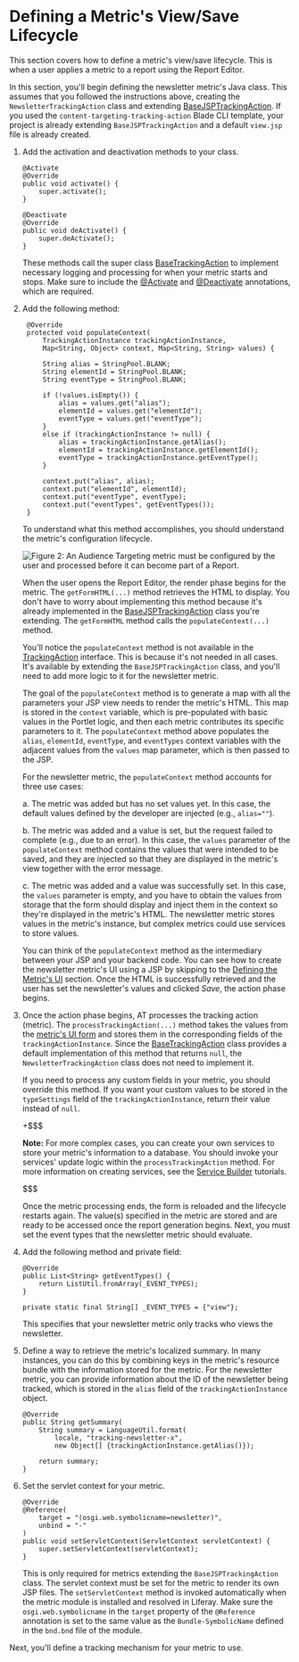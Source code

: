 # Defining a Metric's View/Save Lifecycle [](id=defining-a-metrics-view-save-lifecycle)

This section covers how to define a metric's view/save lifecycle. This is when
a user applies a metric to a report using the Report Editor.

In this section, you'll begin defining the newsletter metric's Java class. This
assumes that you followed the instructions above, creating the
`NewsletterTrackingAction` class and extending
[BaseJSPTrackingAction](@app-ref@/content-targeting/3.0.0/javadocs/com/liferay/content/targeting/api/model/BaseJSPTrackingAction.html).
If you used the `content-targeting-tracking-action` Blade CLI template, your
project is already extending `BaseJSPTrackingAction` and a default `view.jsp`
file is already created.

1.  Add the activation and deactivation methods to your class.

        @Activate
        @Override
        public void activate() {
            super.activate();
        }

        @Deactivate
        @Override
        public void deActivate() {
            super.deActivate();
        }

    These methods call the super class
    [BaseTrackingAction](@app-ref@/content-targeting/3.0.0/javadocs/com/liferay/content/targeting/api/model/BaseTrackingAction.html)
    to implement necessary logging and processing for when your metric starts
    and stops. Make sure to include the
    [@Activate](https://osgi.org/javadoc/r6/cmpn/org/osgi/service/component/annotations/Activate.html)
    and
    [@Deactivate](https://osgi.org/javadoc/r6/cmpn/org/osgi/service/component/annotations/Deactivate.html)
    annotations, which are required.

2. Add the following method:

        @Override
        protected void populateContext(
            TrackingActionInstance trackingActionInstance,
            Map<String, Object> context, Map<String, String> values) {

            String alias = StringPool.BLANK;
            String elementId = StringPool.BLANK;
            String eventType = StringPool.BLANK;

            if (!values.isEmpty()) {
                alias = values.get("alias");
                elementId = values.get("elementId");
                eventType = values.get("eventType");
            }
            else if (trackingActionInstance != null) {
                alias = trackingActionInstance.getAlias();
                elementId = trackingActionInstance.getElementId();
                eventType = trackingActionInstance.getEventType();
            }

            context.put("alias", alias);
            context.put("elementId", elementId);
            context.put("eventType", eventType);
            context.put("eventTypes", getEventTypes());
        }

    To understand what this method accomplishes, you should understand the
    metric's configuration lifecycle.

    ![Figure 2: An Audience Targeting metric must be configured by the user and processed before it can become part of a Report.](../../images-dxp/metric-lifecycle.png)

    When the user opens the Report Editor, the render phase begins for the
    metric. The `getFormHTML(...)` method retrieves the HTML to display. You
    don't have to worry about implementing this method because it's already
    implemented in the
    [BaseJSPTrackingAction](@app-ref@/content-targeting/3.0.0/javadocs/com/liferay/content/targeting/api/model/BaseJSPTrackingAction.html)
    class you're extending. The `getFormHTML` method calls the
    `populateContext(...)` method.

    You'll notice the `populateContext` method is not available in the
    [TrackingAction](@app-ref@/content-targeting/3.0.0/javadocs/com/liferay/content/targeting/api/model/TrackingAction.html)
    interface. This is because it's not needed in all cases.
    It's available by extending the `BaseJSPTrackingAction` class, and you'll
    need to add more logic to it for the newsletter metric.
    
    The goal of the `populateContext` method is to generate a map with all the
    parameters your JSP view needs to render the metric's HTML. This map is
    stored in the `context` variable, which is pre-populated with basic values
    in the Portlet logic, and then each metric contributes its specific
    parameters to it. The `populateContext` method above populates the `alias`,
    `elementId`, `eventType`, and `eventTypes` context variables with the
    adjacent values from the `values` map parameter, which is then passed to the
    JSP.

    For the newsletter metric, the `populateContext` method accounts for three
    use cases:

    a. The metric was added but has no set values yet. In this case, the default
       values defined by the developer are injected (e.g., `alias=""`).

    b. The metric was added and a value is set, but the request failed to
       complete (e.g., due to an error). In this case, the `values` parameter
       of the `populateContext` method contains the values that were intended
       to be saved, and they are injected so that they are displayed in the
       metric's view together with the error message.

    c. The metric was added and a value was successfully set. In this case, the
       `values` parameter is empty, and you have to obtain the values from
       storage that the form should display and inject them in the context so
       they're displayed in the metric's HTML. The newsletter metric stores
       values in the metric's instance, but complex metrics could use services
       to store values.

    You can think of the `populateContext` method as the intermediary between
    your JSP and your backend code. You can see how to create the newsletter
    metric's UI using a JSP by skipping to the
    [Defining the Metric's UI](/develop/tutorials/-/knowledge_base/7-1/tracking-user-actions-with-audience-targeting#defining-the-metrics-ui)
    section. Once the HTML is successfully retrieved and the user has set the
    newsletter's values and clicked *Save*, the action phase begins. 

3.  Once the action phase begins, AT processes the tracking action (metric). The
    `processTrackingAction(...)` method takes the values from the
    [metric's UI form](/develop/tutorials/-/knowledge_base/7-1/tracking-user-actions-with-audience-targeting#defining-the-metrics-ui)
    and stores them in the corresponding fields of the `trackingActionInstance`.
    Since the
    [BaseTrackingAction](@app-ref@/content-targeting/3.0.0/javadocs/com/liferay/content/targeting/api/model/BaseTrackingAction.html)
    class provides a default implementation of this method that returns `null`,
    the `NewsletterTrackingAction` class does not need to implement it.

    If you need to process any custom fields in your metric, you should override
    this method. If you want your custom values to be stored in the
    `typeSettings` field of the `trackingActionInstance`, return their value
    instead of `null`.

    +$$$

    **Note:** For more complex cases, you can create your own services to store
    your metric's information to a database. You should invoke your services'
    update logic within the `processTrackingAction` method. For more information
    on creating services, see the
    [Service Builder](/develop/tutorials/-/knowledge_base/7-1/business-logic-and-data-access)
    tutorials.

    $$$

    Once the metric processing ends, the form is reloaded and the lifecycle
    restarts again. The value(s) specified in the metric are stored and are
    ready to be accessed once the report generation begins. Next, you must set
    the event types that the newsletter metric should evaluate.

4.  Add the following method and private field:

        @Override
        public List<String> getEventTypes() {
            return ListUtil.fromArray(_EVENT_TYPES);
        }

        private static final String[] _EVENT_TYPES = {"view"};

    This specifies that your newsletter metric only tracks who views the
    newsletter.

5.  Define a way to retrieve the metric's localized summary. In many instances,
    you can do this by combining keys in the metric's resource bundle with
    the information stored for the metric. For the newsletter metric, you can
    provide information about the ID of the newsletter being tracked, which is
    stored in the `alias` field of the `trackingActionInstance` object.

        @Override
        public String getSummary(
            String summary = LanguageUtil.format(
                locale, "tracking-newsletter-x",
                new Object[] {trackingActionInstance.getAlias()});

            return summary;
        }

6.  Set the servlet context for your metric.

        @Override
        @Reference(
            target = "(osgi.web.symbolicname=newsletter)",
            unbind = "-"
        )
        public void setServletContext(ServletContext servletContext) {
            super.setServletContext(servletContext);
        }

    This is only required for metrics extending the `BaseJSPTrackingAction`
    class. The servlet context must be set for the metric to render its own JSP
    files. The `setServletContext` method is invoked automatically when the
    metric module is installed and resolved in Liferay. Make sure the
    `osgi.web.symbolicname` in the `target` property of the `@Reference`
    annotation is set to the same value as the `Bundle-SymbolicName` defined in
    the `bnd.bnd` file of the module.

Next, you'll define a tracking mechanism for your metric to use.
